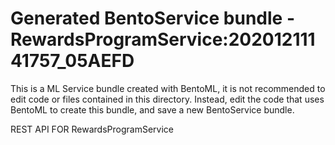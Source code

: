 # Generated BentoService bundle - RewardsProgramService:20201211141757_05AEFD

This is a ML Service bundle created with BentoML, it is not recommended to edit
code or files contained in this directory. Instead, edit the code that uses BentoML
to create this bundle, and save a new BentoService bundle.

REST API FOR RewardsProgramService